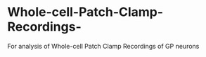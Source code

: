# Whole-cell-Patch-Clamp-Recordings-
For analysis of Whole-cell Patch Clamp Recordings of GP neurons 
